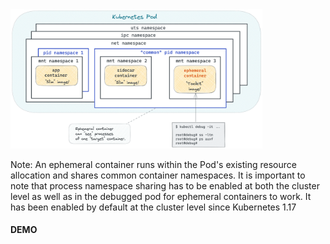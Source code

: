 <img src="./images/ephemeral-containers-target-container-2000-opt.png" alt="credit: Ivan Velichko" style="width: 80%;"/>

Note:
An ephemeral container runs within the Pod's existing resource allocation and shares common container namespaces.
It is important to note that process namespace sharing has to be enabled at both the cluster level as well as in the debugged pod for ephemeral containers to work. It has been enabled by default at the cluster level since Kubernetes 1.17


#### DEMO